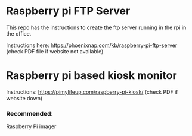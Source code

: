 # Raspberry pi FTP Server

This repo has the instructions to create the ftp server running in the rpi in the office.

Instructions here: https://phoenixnap.com/kb/raspberry-pi-ftp-server (check PDF file if website not available)

# Raspberry pi based kiosk monitor

Instructions: https://pimylifeup.com/raspberry-pi-kiosk/ (check PDF if website down)

### Recommended:

Raspberry Pi imager

